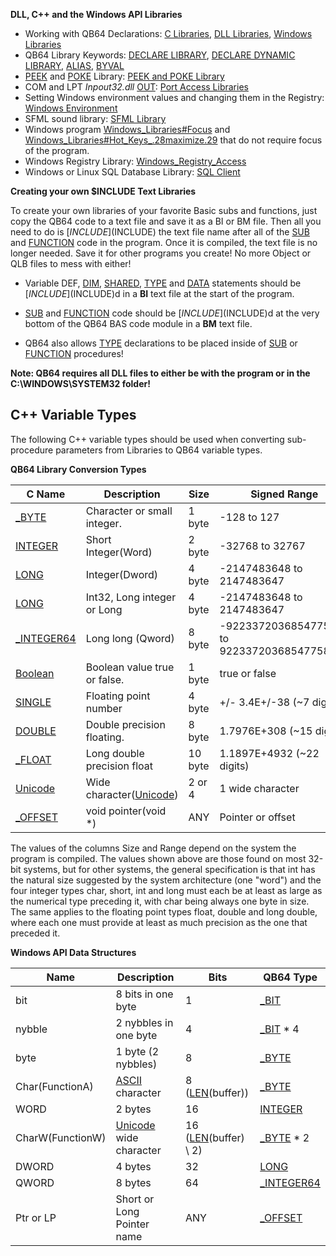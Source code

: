**DLL, C++ and the Windows API Libraries**

* Working with QB64 Declarations: [C Libraries](C-Libraries), [DLL Libraries](DLL-Libraries), [Windows Libraries](Windows-Libraries)
* QB64 Library Keywords: [DECLARE LIBRARY](DECLARE-LIBRARY), [DECLARE DYNAMIC LIBRARY](DECLARE-DYNAMIC-LIBRARY), [ALIAS](ALIAS), [BYVAL](BYVAL)
* [PEEK](PEEK) and [POKE](POKE) Library: [PEEK and POKE Library](PEEK-and-POKE-Library)
* COM and LPT *Inpout32.dll* [OUT](OUT): [Port Access Libraries](Port-Access-Libraries)
* Setting Windows environment values and changing them in the Registry: [Windows Environment](Windows-Environment)
* SFML sound library: [SFML Library](SFML-Library)
* Windows program [Windows_Libraries#Focus](Windows-Libraries#Focus) and [Windows_Libraries#Hot_Keys_.28maximize.29](Windows-Libraries#Hot_Keys_.28maximize.29) that do not require focus of the program.
* Windows Registry Library: [Windows_Registry_Access](Windows-Registry-Access)
* Windows or Linux SQL Database Library: [SQL Client](SQL-Client)

**Creating your own $INCLUDE Text Libraries**

To create your own libraries of your favorite Basic subs and functions, just copy the QB64 code to a text file and save it as a BI or BM file. Then all you need to do is [$INCLUDE]($INCLUDE) the text file name after all of the [SUB](SUB) and [FUNCTION](FUNCTION) code in the program. Once it is compiled, the text file is no longer needed. Save it for other programs you create! No more Object or QLB files to mess with either!

* Variable DEF, [DIM](DIM), [SHARED](SHARED), [TYPE](TYPE) and [DATA](DATA) statements should be [$INCLUDE]($INCLUDE)d in a **BI** text file at the start of the program.

* [SUB](SUB) and [FUNCTION](FUNCTION) code should be [$INCLUDE]($INCLUDE)d at the very bottom of the QB64 BAS code module in a **BM** text file.

* QB64 also allows [TYPE](TYPE) declarations to be placed inside of [SUB](SUB) or [FUNCTION](FUNCTION) procedures!

**Note: QB64 requires all DLL files to either be with the program or in the C:\WINDOWS\SYSTEM32 folder!**

## C++ Variable Types

The following C++ variable types should be used when converting sub-procedure parameters from Libraries to QB64 variable types.



**QB64 Library Conversion Types**

| C Name    |    Description                | Size    | Signed     Range      | Unsigned |
| --------- | ----------------------------- | ------- | --------------------- | -------- |
| [_BYTE](_BYTE) | Character or small integer. |  1 byte  | -128 to 127 |    0 to 255|
| [INTEGER](INTEGER)  | Short Integer(Word)    |  2 byte  | -32768 to 32767    |  0 to 65535 |
| [LONG](LONG)    |  Integer(Dword)             |  4 byte  |  -2147483648 to 2147483647 |  0 to 4294967295 | 
| [LONG](LONG)    | Int32, Long integer or Long | 4 byte |  -2147483648 to 2147483647 | 0 to 4294967295 |
| [_INTEGER64](_INTEGER64) |  Long long (Qword)  | 8 byte |  -9223372036854775808 to 9223372036854775807 | 0 to 18,446,744,073,709,551,615 |
| [Boolean](Boolean)   |  Boolean value true or false. | 1 byte  |  true or false | - |
| [SINGLE](SINGLE)   |    Floating point number    |    4 byte  |  +/- 3.4E+/-38 (~7 digits) | -  |
| [DOUBLE](DOUBLE) |   Double precision floating. |   8 byte  |  1.7976E+308 (~15 digits) | -  |
| [_FLOAT](_FLOAT) | Long double precision float |  10 byte  | 1.1897E+4932 (~22 digits) | - |
| [Unicode](Unicode)  |   Wide character([Unicode](Unicode)) |	  2 or 4   | 1 wide character | - |
| [_OFFSET](_OFFSET)   |    void pointer(void *)     |      ANY    |  Pointer or offset | - |



The values of the columns Size and Range depend on the system the program is compiled. The values shown above are those found on most 32-bit systems, but for other systems, the general specification is that int has the natural size suggested by the system architecture (one "word") and the four integer types char, short, int and long must each be at least as large as the numerical type preceding it, with char being always one byte in size. The same applies to the floating point types float, double and long double, where each one must provide at least as much precision as the one that preceded it.



**Windows API Data Structures**

| Name |              Description   |            Bits            |        QB64 Type |
| ---- | -------------------------- | -------------------------- | ---------------- | 
| bit  |         8 bits in one byte |            1               |        [_BIT](_BIT) |
| nybble          |      2 nybbles in one byte  |        4        |                [_BIT](_BIT) * 4| 
| byte            |        1 byte (2 nybbles)  |           8             |        [_BYTE](_BYTE)| 
| Char(FunctionA) | [ASCII](ASCII) character   | 8 ([LEN](LEN)(buffer))  |      [_BYTE](_BYTE)| 
| WORD            |   2 bytes         |              16          |              [INTEGER](INTEGER) | 
| CharW(FunctionW) |   [Unicode](Unicode) wide character   |  16 ([LEN](LEN)(buffer) \ 2)    |   [_BYTE](_BYTE) * 2 | 
| DWORD           |      4 bytes      |                 32              |          [LONG](LONG) | 
| QWORD           |      8 bytes      |                 64              |          [_INTEGER64](_INTEGER64) | 
| Ptr or LP       |      Short or Long Pointer name |   ANY             |          [_OFFSET](_OFFSET) | 


